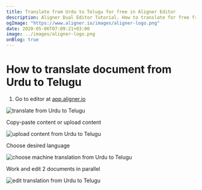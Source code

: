 ```yaml
---
title: Translate from Urdu to Telugu for free in Aligner Editor
description: Aligner Dual Editor Tutorial. How to translate for free from Urdu to Telugu. Aligner is multilingual document management platform. 
ogImage: "https://www.aligner.io/images/aligner-logo.png"
date: 2020-05-06T07:09:21+03:00
image: ../images/aligner-logo.png
onBlog: true
---
```


# How to translate document from Urdu to Telugu

1. Go to editor at [app.aligner.io](https://app.aligner.io "Aligner App web page")

![translate from Urdu to Telugu](../aligner-blank-editor.png "translate from Urdu to Telugu")

Copy-paste content or upload content

![upload content from Urdu to Telugu](../aligner-uploaded-document.png "upload content from Urdu to Telugu")

Choose desired language

![choose machine translation from Urdu to Telugu](../aligner-language-dropdown.png "choose machine translation from Urdu to Telugu")

Work and edit 2 documents in parallel

![edit translation from Urdu to Telugu](../aligner-double-sitded-editor.png "edit translation from Urdu to Telugu")

